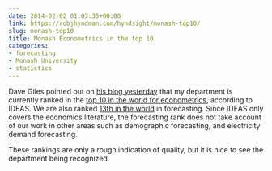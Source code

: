 ```yaml
---
date: 2014-02-02 01:03:35+00:00
link: https://robjhyndman.com/hyndsight/monash-top10/
slug: monash-top10
title: Monash Econometrics in the top 10
categories:
- forecasting
- Monash University
- statistics
---
```


Dave Giles pointed out on [his blog yesterday](http://davegiles.blogspot.com.au/2014/02/econometrics-at-monash-university.html) that my department is currently ranked in the [top 10 in the world for econometrics](http://ideas.repec.org/top/top.ecm.html), according to IDEAS. We are also ranked [13th in the world](http://ideas.repec.org/top/top.for.html) in forecasting. Since IDEAS only covers the economics literature, the forecasting rank does not take account of our work in other areas such as demographic forecasting, and electricity demand forecasting.

These rankings are only a rough indication of quality, but it is nice to see the department being recognized.

